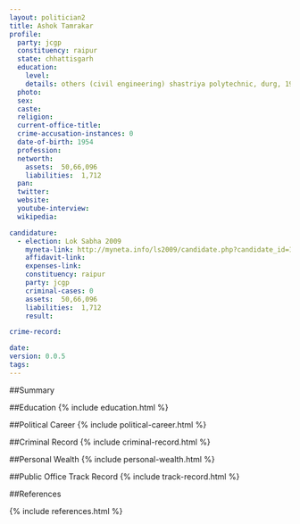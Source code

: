 ```yaml
---
layout: politician2
title: Ashok Tamrakar
profile: 
  party: jcgp
  constituency: raipur
  state: chhattisgarh
  education: 
    level: 
    details: others (civil engineering) shastriya polytechnic, durg, 1975
  photo: 
  sex: 
  caste: 
  religion: 
  current-office-title: 
  crime-accusation-instances: 0
  date-of-birth: 1954
  profession: 
  networth: 
    assets:  50,66,096
    liabilities:  1,712
  pan: 
  twitter: 
  website: 
  youtube-interview: 
  wikipedia: 

candidature: 
  - election: Lok Sabha 2009
    myneta-link: http://myneta.info/ls2009/candidate.php?candidate_id=113
    affidavit-link: 
    expenses-link: 
    constituency: raipur 
    party: jcgp
    criminal-cases: 0
    assets:  50,66,096
    liabilities:  1,712
    result:  

crime-record: 

date: 
version: 0.0.5
tags: 
---
```

##Summary


##Education
{% include education.html %}


##Political Career
{% include political-career.html %}


##Criminal Record
{% include criminal-record.html %}


##Personal Wealth
{% include personal-wealth.html %}


##Public Office Track Record
{% include track-record.html %}


##References


{% include references.html %}